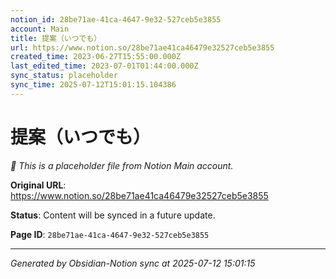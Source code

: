```yaml
---
notion_id: 28be71ae-41ca-4647-9e32-527ceb5e3855
account: Main
title: 提案（いつでも）
url: https://www.notion.so/28be71ae41ca46479e32527ceb5e3855
created_time: 2023-06-27T15:55:00.000Z
last_edited_time: 2023-07-01T01:44:00.000Z
sync_status: placeholder
sync_time: 2025-07-12T15:01:15.104386
---
```


# 提案（いつでも）

*🔄 This is a placeholder file from Notion Main account.*

**Original URL**: https://www.notion.so/28be71ae41ca46479e32527ceb5e3855

**Status**: Content will be synced in a future update.

**Page ID**: `28be71ae-41ca-4647-9e32-527ceb5e3855`

---

*Generated by Obsidian-Notion sync at 2025-07-12 15:01:15*
